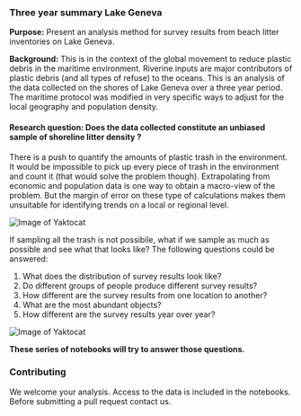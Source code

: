 ### Three year summary Lake Geneva

__Purpose:__ Present an analysis method for survey results from beach litter inventories on Lake Geneva.

__Background:__ This is in the context of the global movement to reduce plastic debris in the maritime environment. 
Riverine inputs are major contributors of plastic debris (and all types of refuse) to the oceans. 
This is an analysis of the data collected on the shores of Lake Geneva over a three year period. 
The maritime protocol was modified in very specific ways to adjust for the local geography and population density.

#### Research question: Does the data collected constitute an unbiased sample of shoreline litter density ?

There is a push to quantify the amounts of plastic trash in the environment. It would be impossible to pick up every piece of trash
in the environment and count it (that would solve the problem though). Extrapolating from economic and population data is one way 
to obtain a macro-view of the problem. But the margin of error on these type of calculations makes them unsuitable for 
identifying trends on a local or regional level.

![Image of Yaktocat](https://github.com/hammerdirt/Lake_Geneva_Env/blob/master/Charts/topTenBarChartAll.svg)

If sampling all the trash is not possibile, what if we sample as much as possible and see what that looks like? The following questions could be answered:

1. What does the distribution of survey results look like?
2. Do different groups of people produce different survey results?
3. How different are the survey results from one location to another?
4. What are the most abundant objects?
5. How different are the survey results year over year?


![Image of Yaktocat](https://github.com/hammerdirt/Lake_Geneva_Env/blob/master/Charts/boxPlotAllData.svg)


__These series of notebooks will try to answer those questions.__

### Contributing

We welcome your analysis. Access to the data is included in the notebooks. Before submitting a pull request contact us.


